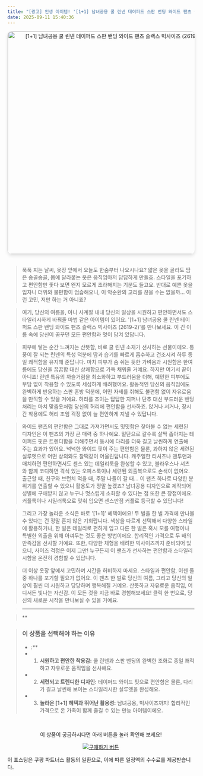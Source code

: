 ```yaml
---
title: "[광고] 인생 아이템! '[1+1] 남녀공용 쿨 린넨 테이퍼드 스판 밴딩 와이드 팬츠 슬랙스 빅사이즈 (2619-2)'을(를) 만나보세요."
date: 2025-09-11 15:40:36
---
```


<div align="center">
    <a href="https://link.coupang.com/re/AFFSDP?lptag=AF8916626&pageKey=7994230443&itemId=22231150763&vendorItemId=91161637096&traceid=V0-153-993092407cf47c5f&clickBeacon=9beb0cc0-8f25-11f0-9e1c-e74e34befcd3%7E3&requestid=20250912004014076039711084&token=31850C%7CMIXED" target="_blank">
        <img src="https://ads-partners.coupang.com/image1/IL-lNemJ-FTBSkS-IGLIBQBF6vVeVKqXe9Crb6K6gfQxHOnZqboqON2Tlc59FLvpPvfkbgCR_8H2QjaSrh9I9Gw9gYUKza0NSanU4Tn3HdtesW83RCOtEGWGcFSYHi-aHQJhaawM4hytKZxOo_Hy5Koqll7QOzs8EjcPHTIKiCc04DNQq34JCcV8PlZIC2FHt-E_5BgmIhR7MshjW4hvd-7h_km3TBIPHObcEdfcsuYeveEKh20fGkIeVSlwBjrJBAwOOR_mqhS24x32-H7LIkCV-M7HR72gGCpv5HWqntAta_p7u-zISRQ=" alt="[1+1] 남녀공용 쿨 린넨 테이퍼드 스판 밴딩 와이드 팬츠 슬랙스 빅사이즈 (2619-2) 이미지" width="600" style="max-width: 100%; height: auto; border-radius: 12px; border: 1px solid #e0e0e0; box-shadow: 0 4px 8px rgba(0,0,0,0.1);">
    </a>
</div>
<br>

> 푹푹 찌는 날씨, 옷장 앞에서 오늘도 한숨부터 나오시나요? 얇은 옷을 골라도 땀은 송골송골, 몸에 달라붙는 옷은 움직임마저 답답하게 만들죠. 스타일을 포기하고 편안함만 좇다 보면 왠지 모르게 초라해지는 기분도 들고요. 반대로 예쁜 옷을 입자니 더위와 불편함이 엄습해오니, 이 악순환의 고리를 끊을 수는 없을까… 이런 고민, 저만 하는 거 아니죠?

> 여기, 당신의 여름을, 아니 사계절 내내 당신의 일상을 시원하고 편안하면서도 스타일리시하게 바꿔줄 마법 같은 아이템이 있어요. '[1+1] 남녀공용 쿨 린넨 테이퍼드 스판 밴딩 와이드 팬츠 슬랙스 빅사이즈 (2619-2)'를 만나보세요. 이 긴 이름 속에 당신이 꿈꾸던 모든 편안함과 멋이 담겨 있답니다.

> 피부에 닿는 순간 느껴지는 산뜻함, 바로 쿨 린넨 소재가 선사하는 선물이에요. 통풍이 잘 되는 린넨의 특성 덕분에 땀과 습기를 빠르게 흡수하고 건조시켜 하루 종일 쾌적함을 유지해 준답니다. 마치 피부가 숨 쉬는 듯한 가벼움과 시원함은 한여름에도 당신을 꿉꿉함 대신 상쾌함으로 가득 채워줄 거예요. 하지만 여기서 끝이 아니죠! 린넨 특유의 까슬거림을 최소화하고 부드러움을 더해, 예민한 피부에도 부담 없이 착용할 수 있도록 세심하게 배려했어요. 활동적인 당신의 움직임에도 완벽하게 반응하는 스판 혼방 덕분에, 어떤 자세를 취해도 불편함 없이 자유로움을 만끽할 수 있을 거예요. 허리를 조이는 답답한 지퍼나 단추 대신 부드러운 밴딩 처리는 마치 맞춤옷처럼 당신의 허리에 편안함을 선사하죠. 앉거나 서거나, 장시간 착용에도 허리 조임 걱정 없이 늘 편안하게 지낼 수 있답니다.

> 와이드 팬츠의 편안함은 그대로 가져가면서도 밋밋함은 찾아볼 수 없는 세련된 디자인은 이 팬츠의 가장 큰 매력 중 하나예요. 밑단으로 갈수록 살짝 좁아지는 테이퍼드 핏은 트렌디함을 더해주면서 동시에 다리를 더욱 길고 날씬하게 연출해 주는 효과가 있어요. 넉넉한 와이드 핏이 주는 편안함은 물론, 과하지 않은 세련된 실루엣으로 어떤 상의와도 찰떡같이 어울린답니다. 캐주얼한 티셔츠나 맨투맨과 매치하면 편안하면서도 센스 있는 데일리룩을 완성할 수 있고, 블라우스나 셔츠와 함께 코디하면 격식 있는 오피스룩이나 세련된 외출복으로도 손색이 없어요. 출근할 때, 친구와 브런치 먹을 때, 주말 나들이 갈 때… 이 팬츠 하나로 다양한 분위기를 연출할 수 있으니 활용도가 정말 높겠죠? 남녀공용 디자인으로 제작되어 성별에 구애받지 않고 누구나 멋스럽게 소화할 수 있다는 점 또한 큰 장점이에요. 커플룩이나 시밀러룩으로 맞춰 입으면 센스만점 커플로 등극할 수 있답니다!

> 그리고 가장 놀라운 소식은 바로 '[1+1]' 혜택이에요! 두 벌을 한 벌 가격에 만나볼 수 있다는 건 정말 흔치 않은 기회랍니다. 색상을 다르게 선택해서 다양한 스타일에 활용하거나, 한 벌은 데일리로 편하게 입고 다른 한 벌은 혹시 모를 여행이나 특별한 외출을 위해 아껴두는 것도 좋은 방법이에요. 합리적인 가격으로 두 배의 만족감을 선사할 거예요. 또한, 다양한 체형을 배려한 빅사이즈까지 준비되어 있으니, 사이즈 걱정은 이제 그만! 누구든지 이 팬츠가 선사하는 편안함과 스타일리시함을 온전히 경험할 수 있답니다.

> 더 이상 옷장 앞에서 고민하며 시간을 허비하지 마세요. 스타일과 편안함, 이젠 둘 중 하나를 포기할 필요가 없어요. 이 팬츠 한 벌로 당신의 여름, 그리고 당신의 일상이 훨씬 더 시원하고 당당하며 행복해질 거예요. 산뜻하고 자유로운 움직임, 어디서든 빛나는 자신감. 이 모든 것을 지금 바로 경험해보세요! 클릭 한 번으로, 당신의 새로운 시작을 만나보실 수 있을 거예요.

> ---

> **


> ### 이 상품을 선택해야 하는 이유
> - :**
> - 1.  **시원하고 편안한 착용감:** 쿨 린넨과 스판 밴딩의 완벽한 조화로 종일 쾌적하고 자유로운 움직임을 선사해요.
> - 2.  **세련되고 트렌디한 디자인:** 테이퍼드 와이드 핏으로 편안함은 물론, 다리가 길고 날씬해 보이는 스타일리시한 실루엣을 완성해요.
> - 3.  **놀라운 [1+1] 혜택과 뛰어난 활용성:** 남녀공용, 빅사이즈까지! 합리적인 가격으로 온 가족이 함께 즐길 수 있는 만능 아이템이에요.


<br>

<div align="center">
  <p>이 상품이 궁금하시다면 아래 버튼을 눌러 확인해 보세요!</p>
  <a href="https://link.coupang.com/re/AFFSDP?lptag=AF8916626&pageKey=7994230443&itemId=22231150763&vendorItemId=91161637096&traceid=V0-153-993092407cf47c5f&clickBeacon=9beb0cc0-8f25-11f0-9e1c-e74e34befcd3%7E3&requestid=20250912004014076039711084&token=31850C%7CMIXED" target="_blank">
    <img src="https://img.shields.io/badge/지금 바로 구매하기-FF5722?style=for-the-badge&logo=coupa&logoColor=white" alt="구매하기 버튼">
  </a>
</div>

이 포스팅은 쿠팡 파트너스 활동의 일환으로, 이에 따른 일정액의 수수료를 제공받습니다.
